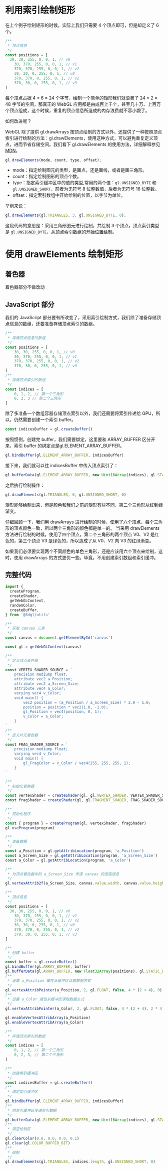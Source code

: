 # 利用索引绘制矩形

在上个例子绘制矩形的时候，实际上我们只需要 4 个顶点即可，但是却定义了 6 个。

```js
/**
 * 顶点信息
 */
const positions = [
  30, 30, 255, 0, 0, 1, // v0
	30, 370, 255, 0, 0, 1, // v1
	370, 370, 255, 0, 0, 1, // v2
	30, 30, 0, 255, 0, 1, // v0
	370, 370, 0, 255, 0, 1, // v2
	370, 30, 0, 255, 0, 1, // v3
]
```

每个顶点占据 4 * 6 = 24 个字节，绘制一个简单的矩形我们就浪费了 24 * 2 = 48 字节的空间，那真正的 WebGL 应用都是由成百上千个，甚至几十万、上百万个顶点组成，这个时候，重复的顶点信息所造成的内存浪费就不容小觑了。

如何改进呢？

WebGL 除了提供 gl.drawArrays 按顶点绘制的方式以外，还提供了一种按照顶点索引进行绘制的方法：gl.drawElements，使用这种方式，可以避免重复定义顶点，进而节省存储空间。我们看下 gl.drawElements 的使用方法，详细解释参见[MDN](https://developer.mozilla.org/zh-CN/docs/Web/API/WebGLRenderingContext/drawElements)。

```js
gl.drawElements(mode, count, type, offset);
```

- mode：指定绘制图元的类型，是画点，还是画线，或者是画三角形。
- count：指定绘制图形的顶点个数。
- type：指定索引缓冲区中的值的类型,常用的两个值：`gl.UNSIGNED_BYTE` 和`gl.UNSIGNED_SHORT`，前者为无符号 8 位整数值，后者为无符号 16 位整数。
- offset：指定索引数组中开始绘制的位置，以字节为单位。

举例来说：

```js
gl.drawElements(gl.TRIANGLES, 3, gl.UNSIGNED_BYTE, 0);
```

这段代码的意思是：采用三角形图元进行绘制，共绘制 3 个顶点，顶点索引类型是 `gl.UNSIGNED_BYTE`，从顶点索引数组的开始位置绘制。

# 使用 drawElements 绘制矩形

## 着色器

着色器部分不做改动

## JavaScript 部分

我们的 JavaScript 部分要有所改变了，采用索引绘制方式，我们除了准备存储顶点信息的数组，还要准备存储顶点索引的数组。

```js
/**
 * 存储顶点信息的数组
 */
const positions = [
	30, 30, 255, 0, 0, 1, // v0
	30, 370, 255, 0, 0, 1, // v1
	370, 370, 255, 0, 0, 1, // v2
	370, 30, 0, 255, 0, 1, // v3
]
/**
 * 存储顶点索引的数组
 */
const indices = [
	0, 1, 2, // 第一个三角形
	0, 2, 3 // 第二个三角形
]
```

除了多准备一个数组容器存储顶点索引以外，我们还需要将索引传递给 GPU，所以，仍然需要创建一个索引 buffer。

```js
const indicesBuffer = gl.createBuffer()
```
按照惯例，创建完 buffer，我们需要绑定，这里要和 ARRAY_BUFFER 区分开来，索引 buffer 的绑定点是gl.ELEMENT_ARRAY_BUFFER。

```js
gl.bindBuffer(gl.ELEMENT_ARRAY_BUFFER, indicesBuffer)
```

接下来，我们就可以往 indicesBuffer 中传入顶点索引了：

```js
gl.bufferData(gl.ELEMENT_ARRAY_BUFFER, new Uint16Array(indices), gl.STATIC_DRAW)
```

之后执行绘制操作：

```js
gl.drawElements(gl.TRIANGLES, 6, gl.UNSIGNED_SHORT, 0)
```

矩形能够绘制出来，但是颜色和我们之前的矩形有些不同，第二个三角形从红到绿渐变。

仔细回顾一下，我们用 drawArrays 进行绘制的时候，使用了六个顶点，每个三角形的顶点颜色一致，所以两个三角形的颜色都是单一的。 当采用 drawElements 方法进行绘制的时候，使用了四个顶点，第二个三角形的两个顶点 V0、V2 是红色的，第三个顶点 V3 是绿色的，所以造成了从 V0、V2 向 V3 的红绿渐变。

如果我们必须要实现两个不同颜色的单色三角形，还是应该用六个顶点来绘制，这时，使用 drawArrays 的方式更优一些。毕竟，不用创建索引数组和索引缓冲。

## 完整代码

```js
import {
  createProgram,
  createShader,
  getWebGLContext,
  randomColor,
  createBuffer,
} from '@3dgl/utils'

/**
 * 获取 canvas 元素
 */
const canvas = document.getElementById('canvas')

const gl = getWebGLContext(canvas)

/**
 * 定义顶点着色器
 */
const VERTEX_SHADER_SOURCE = `
	precision mediump float;
	attribute vec2 a_Position;
	attribute vec2 a_Screen_Size;
	attribute vec4 a_Color;
	varying vec4 v_Color;
	void main() {
		vec2 position = (a_Position / a_Screen_Size) * 2.0 - 1.0;
		position = position * vec2(1.0, -1.0);
		gl_Position = vec4(position, 0, 1);
		v_Color = a_Color;
	}
`
/**
 * 定义片元着色器
 */
const FRAG_SHADER_SOURCE = `
	precision mediump float;
	varying vec4 v_Color;
	void main() {
		gl_FragColor = v_Color / vec4(255, 255, 255, 1);
	}
`

/**
 * 初始化着色器
 */
const vertexShader = createShader(gl, gl.VERTEX_SHADER, VERTEX_SHADER_SOURCE)
const fragShader = createShader(gl, gl.FRAGMENT_SHADER, FRAG_SHADER_SOURCE)

/**
 * 初始化程序
 */
const { program } = createProgram(gl, vertexShader, fragShader)
gl.useProgram(program)

/**
 * 准备数据
 */
const a_Position = gl.getAttribLocation(program, 'a_Position')
const a_Screen_Size = gl.getAttribLocation(program, 'a_Screen_Size')
const a_Color = gl.getAttribLocation(program, 'a_Color')

/**
 * 为顶点着色器中的 a_Screen_Size 传递 canvas 的宽高信息
 */
gl.vertexAttrib2f(a_Screen_Size, canvas.value.width, canvas.value.height)

/**
 * 顶点信息
 */
const positions = [
  30, 30, 255, 0, 0, 1, // v0
	30, 370, 255, 0, 0, 1, // v1
	370, 370, 255, 0, 0, 1, // v2
	30, 30, 0, 255, 0, 1, // v0
	370, 370, 0, 255, 0, 1, // v2
	370, 30, 0, 255, 0, 1, // v3
]

/**
 * 创建 buffer
 */
const buffer = gl.createBuffer()
gl.bindBuffer(gl.ARRAY_BUFFER, buffer)
gl.bufferData(gl.ARRAY_BUFFER, new Float32Array(positions), gl.STATIC_DRAW)
/**
 * 设置 a_Position 属性从缓冲区读取数据方式
 */
gl.vertexAttribPointer(a_Position, 2, gl.FLOAT, false, 4 * (2 + 4), 0)
/**
 * 设置 a_Color 属性从缓冲区读取数据方式
 */
gl.vertexAttribPointer(a_Color, 2, gl.FLOAT, false, 4 * (2 + 4), 2 * 4)

gl.enableVertexAttribArray(a_Position)
gl.enableVertexAttribArray(a_Color)

/**
 * 存储顶点索引的数组
 */
const indices = [
	0, 1, 2, // 第一个三角形
	0, 2, 3, // 第二个三角形
]

/**
 * 创建索引缓冲区
 */
const indicesBuffer = gl.createBuffer()
/**
 * 绑定索引缓冲区
 */
gl.bindBuffer(gl.ELEMENT_ARRAY_BUFFER, indicesBuffer)
/**
 * 向索引缓冲区传递索引数据
 */
gl.bufferData(gl.ELEMENT_ARRAY_BUFFER, new Uint16Array(indices), gl.STATIC_DRAW)
/**
 * 清空绘制区
 */
gl.clearColor(0.0, 0.0, 0.0, 0.1)
gl.clear(gl.COLOR_BUFFER_BIT)
/**
 * 绘制
 */
gl.drawElements(gl.TRIANGLES, indices.length, gl.UNSIGNED_SHORT, 0)

```